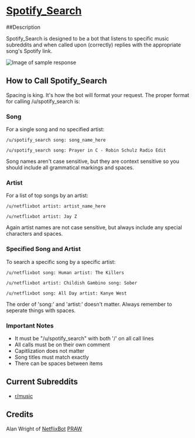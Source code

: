 [Spotify_Search](http://reddit.com/user/spotify_search)
===============================

##Description

Spotify_Search is designed to be a bot that listens to specific music subreddits and when called upon (correctly) replies with the appropriate song's Spotify link.

![Image of sample response](http://i.imgur.com/GOPgl1i.png)

## How to Call Spotify_Search
Spacing is king. It's how the bot will format your request.
The proper format for calling /u/spotify_search is:

### Song

For a single song and no specified artist:

```
/u/spotify_search song: song_name_here

/u/spotify_search song: Prayer in C - Robin Schulz Radio Edit
```
Song names aren't case sensitive, but they are context sensitive so you should include all grammatical markings and spaces.

### Artist

For a list of top songs by an artist:

```
/u/netflixbot artist: artist_name_here

/u/netflixbot artist: Jay Z
```
Again artist names are not case sensitive, but always include any special characters and spaces.

### Specified Song and Artist

To search a specific song by a specific artist:

```
/u/netflixbot song: Human artist: The Killers

/u/netflixbot artist: Childish Gambino song: Sober

/u/netflixbot song: All Day artist: Kanye West
```
The order of 'song:' and 'artist:' doesn't matter. Always remember to seperate things with spaces.

### Important Notes
* It must be "/u/spotify_search" with both '/' on all call lines
* All calls must be on their own comment
* Capitlization does not matter
* Song titles must match exactly
* There can be spaces between items

## Current Subreddits

* [r/music](http://reddit.com/r/music)

## Credits
Alan Wright of [NetflixBot](https://github.com/alanwright/NetflixBot)
[PRAW](https://praw.readthedocs.org/en/latest/pages/getting_started.html)



